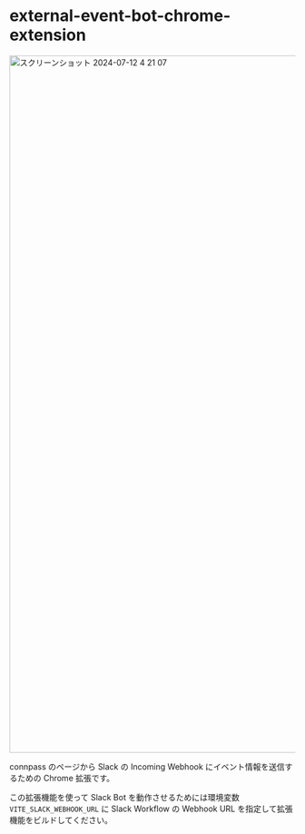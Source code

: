 # external-event-bot-chrome-extension

<img width="1228" alt="スクリーンショット 2024-07-12 4 21 07" src="https://github.com/Kunado/external-event-bot-chrome-extension/assets/20355551/8e127351-3e39-4349-92be-309ce28362c4">

connpass のページから Slack の Incoming Webhook にイベント情報を送信するための Chrome 拡張です。

この拡張機能を使って Slack Bot を動作させるためには環境変数 `VITE_SLACK_WEBHOOK_URL` に Slack Workflow の Webhook URL を指定して拡張機能をビルドしてください。
